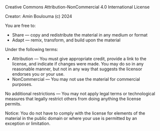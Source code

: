 Creative Commons Attribution-NonCommercial 4.0 International License

Creator: Amin Boulouma (c) 2024

You are free to:

- Share — copy and redistribute the material in any medium or format
- Adapt — remix, transform, and build upon the material

Under the following terms:

- Attribution — You must give appropriate credit, provide a link to the license, and indicate if changes were made. You may do so in any reasonable manner, but not in any way that suggests the licensor endorses you or your use.
- NonCommercial — You may not use the material for commercial purposes.

No additional restrictions — You may not apply legal terms or technological measures that legally restrict others from doing anything the license permits.

Notice: You do not have to comply with the license for elements of the material in the public domain or where your use is permitted by an exception or limitation.
